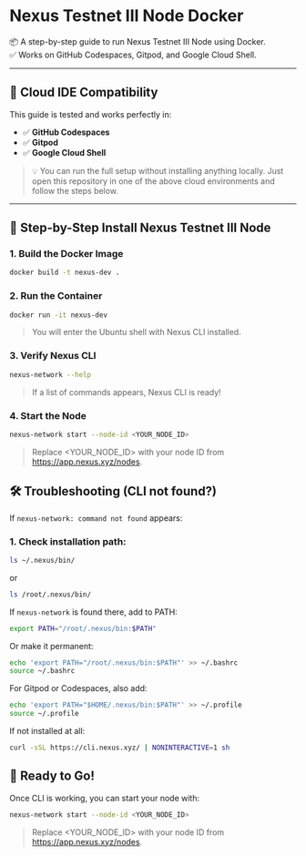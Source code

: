 # Nexus Testnet III Node Docker

📦 A step-by-step guide to run Nexus Testnet III Node using Docker.  
✅ Works on GitHub Codespaces, Gitpod, and Google Cloud Shell.

---

## 🔧 Cloud IDE Compatibility

This guide is tested and works perfectly in:

- ✅ **GitHub Codespaces**
- ✅ **Gitpod**
- ✅ **Google Cloud Shell**

> 💡 You can run the full setup without installing anything locally. Just open this repository in one of the above cloud environments and follow the steps below.

---

## 🚀 Step-by-Step Install Nexus Testnet III Node

### 1. Build the Docker Image
```bash
docker build -t nexus-dev .
```

### 2. Run the Container
```bash
docker run -it nexus-dev
```
> You will enter the Ubuntu shell with Nexus CLI installed.

### 3. Verify Nexus CLI
```bash
nexus-network --help
```
> If a list of commands appears, Nexus CLI is ready!

### 4. Start the Node
```bash
nexus-network start --node-id <YOUR_NODE_ID>
```
> Replace <YOUR_NODE_ID> with your node ID from https://app.nexus.xyz/nodes.

## 🛠 Troubleshooting (CLI not found?)

If `nexus-network: command not found` appears:

### 1. Check installation path:
```bash
ls ~/.nexus/bin/
```
or
```bash
ls /root/.nexus/bin/
```

If `nexus-network` is found there, add to PATH:

```bash
export PATH="/root/.nexus/bin:$PATH"
```
Or make it permanent:
```bash
echo 'export PATH="/root/.nexus/bin:$PATH"' >> ~/.bashrc
source ~/.bashrc
```

For Gitpod or Codespaces, also add:

```bash
echo 'export PATH="$HOME/.nexus/bin:$PATH"' >> ~/.profile
source ~/.profile
```

If not installed at all:

```bash
curl -sSL https://cli.nexus.xyz/ | NONINTERACTIVE=1 sh
```

## 🙌 Ready to Go!

Once CLI is working, you can start your node with:

```bash
nexus-network start --node-id <YOUR_NODE_ID>
```
> Replace <YOUR_NODE_ID> with your node ID from https://app.nexus.xyz/nodes.